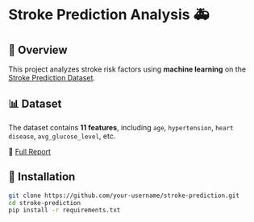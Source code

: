 # Stroke Prediction Analysis 🚑  

## 📌 Overview  
This project analyzes stroke risk factors using **machine learning** on the [Stroke Prediction Dataset](https://www.kaggle.com/fedesoriano/stroke-prediction-dataset).  

## 📊 Dataset  
The dataset contains **11 features**, including `age`, `hypertension`, `heart disease`, `avg_glucose_level`, etc.  

📄 [Full Report]([file:///C:/Users/lakpa/Downloads/StrokePredictionAnalysis_ShekharLamichhaneMagar_23189647.pdf)


## 🚀 Installation  
```bash
git clone https://github.com/your-username/stroke-prediction.git  
cd stroke-prediction  
pip install -r requirements.txt  
